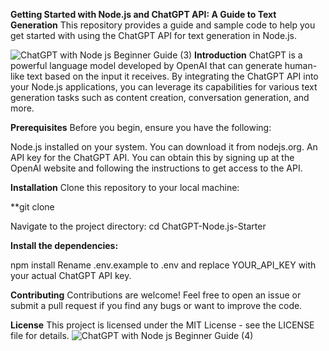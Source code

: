 **Getting Started with Node.js and ChatGPT API: A Guide to Text Generation**
This repository provides a guide and sample code to help you get started with using the ChatGPT API for text generation in Node.js.

![ChatGPT with Node js Beginner Guide (3)](https://github.com/kirti/chatgpt-beginner-guide/assets/119587/e183a3be-3db1-492d-8735-bd4c595d768f)
**Introduction**
ChatGPT is a powerful language model developed by OpenAI that can generate human-like text based on the input it receives. By integrating the ChatGPT API into your Node.js applications, you can leverage its capabilities for various text generation tasks such as content creation, conversation generation, and more.

**Prerequisites**
Before you begin, ensure you have the following:

Node.js installed on your system. You can download it from nodejs.org.
An API key for the ChatGPT API. You can obtain this by signing up at the OpenAI website and following the instructions to get access to the API.

**Installation**
Clone this repository to your local machine:

**git clone 

Navigate to the project directory:
cd ChatGPT-Node.js-Starter

**Install the dependencies:**

npm install
Rename .env.example to .env and replace YOUR_API_KEY with your actual ChatGPT API key.

**Contributing**
Contributions are welcome! Feel free to open an issue or submit a pull request if you find any bugs or want to improve the code.

**License**
This project is licensed under the MIT License - see the LICENSE file for details.
![ChatGPT with Node js Beginner Guide (4)](https://github.com/kirti/chatgpt-beginner-guide/assets/119587/9774b109-e3b8-4433-a545-ec4a9385cc12)
